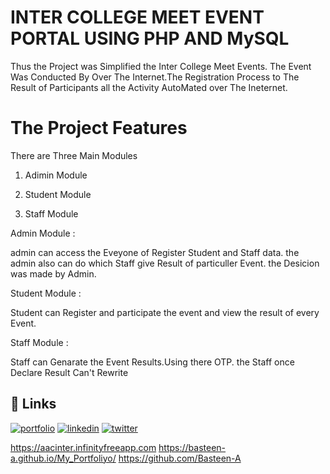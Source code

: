 
# INTER COLLEGE MEET EVENT PORTAL USING PHP AND MySQL

Thus the Project was Simplified the Inter College Meet Events.
The Event Was Conducted By Over The Internet.The Registration Process to The Result of Participants all the Activity AutoMated over The Ineternet.

# The Project Features

There are Three Main Modules

1. Adimin Module

2. Student Module

3. Staff Module


Admin Module :

admin can access the Eveyone of Register Student and Staff data.
the admin also can do which Staff give Result of particuller Event.
the Desicion was made by Admin.

Student Module :

Student can Register and participate the event and view the result of every Event.

Staff Module :

Staff can Genarate the Event Results.Using there OTP.
the Staff once Declare Result Can't Rewrite 




## 🔗 Links
[![portfolio](https://img.shields.io/badge/my_portfolio-000?style=for-the-badge&logo=ko-fi&logoColor=white)](https://bit.ly/basteen)
[![linkedin](https://img.shields.io/badge/linkedin-0A66C2?style=for-the-badge&logo=linkedin&logoColor=white)](https://www.linkedin.com/)
[![twitter](https://img.shields.io/badge/twitter-1DA1F2?style=for-the-badge&logo=twitter&logoColor=white)](https://twitter.com/)

https://aacinter.infinityfreeapp.com
https://basteen-a.github.io/My_Portfoliyo/
https://github.com/Basteen-A
